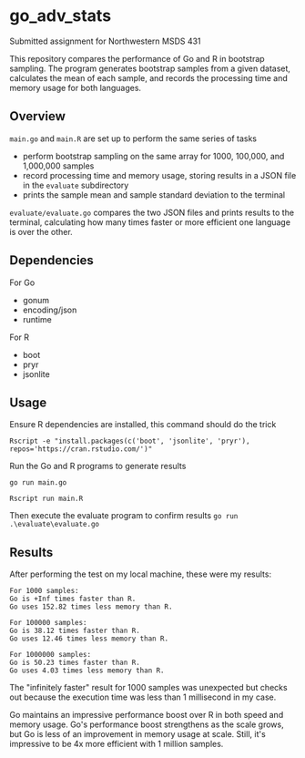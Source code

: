 # go_adv_stats

Submitted assignment for Northwestern MSDS 431


This repository compares the performance of Go and R in bootstrap sampling. The program generates bootstrap samples from a given dataset, calculates the mean of each sample, and records the processing time and memory usage for both languages.

## Overview

`main.go` and `main.R` are set up to perform the same series of tasks 
- perform bootstrap sampling on the same array for 1000, 100,000, and 1,000,000 samples
- record processing time and memory usage, storing results in a JSON file in the `evaluate` subdirectory
- prints the sample mean and sample standard deviation to the terminal

`evaluate/evaluate.go` compares the two JSON files and prints results to the terminal, calculating how many times faster or more efficient one language is over the other.

## Dependencies

For Go
- gonum
- encoding/json
- runtime

For R
- boot
- pryr
- jsonlite


## Usage
Ensure R dependencies are installed, this command should do the trick

```Rscript -e "install.packages(c('boot', 'jsonlite', 'pryr'), repos='https://cran.rstudio.com/')"```

Run the Go and R programs to generate results 

```go run main.go```

```Rscript run main.R```


Then execute the evaluate program to confirm results
```go run .\evaluate\evaluate.go```

## Results

After performing the test on my local machine, these were my results:

```
For 1000 samples:
Go is +Inf times faster than R.
Go uses 152.82 times less memory than R.

For 100000 samples:
Go is 38.12 times faster than R.
Go uses 12.46 times less memory than R.

For 1000000 samples:
Go is 50.23 times faster than R.
Go uses 4.03 times less memory than R.
```

The "infinitely faster" result for 1000 samples was unexpected but checks out because the execution time was less than 1 millisecond in my case.

Go maintains an impressive performance boost over R in both speed and memory usage. Go's performance boost strengthens as the scale grows, but Go is less of an improvement in memory usage at scale. Still, it's impressive to be 4x more efficient with 1 million samples. 
